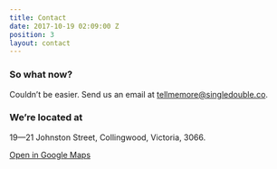 ```yaml
---
title: Contact
date: 2017-10-19 02:09:00 Z
position: 3
layout: contact
---
```


### So what now?
Couldn’t be easier. Send us an email at 
[tellmemore@singledouble.co](mailto:tellmemore@singledouble.co).

### We’re located at 
19—21 Johnston Street,
Collingwood, Victoria, 3066.

[Open in Google Maps](#)

